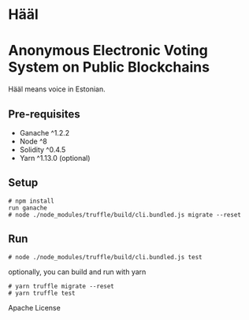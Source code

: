 # Hääl
# Anonymous Electronic Voting System on Public Blockchains 

Hääl means voice in Estonian.

## Pre-requisites
- Ganache ^1.2.2
- Node ^8
- Solidity ^0.4.5
- Yarn ^1.13.0 (optional)

## Setup
```
# npm install
run ganache
# node ./node_modules/truffle/build/cli.bundled.js migrate --reset
```

## Run
```
# node ./node_modules/truffle/build/cli.bundled.js test
```

optionally, you can build and run with yarn
```
# yarn truffle migrate --reset
# yarn truffle test
```

Apache License
